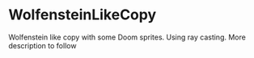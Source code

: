 # WolfensteinLikeCopy
Wolfenstein like copy with some Doom sprites. Using ray casting. More description to follow

